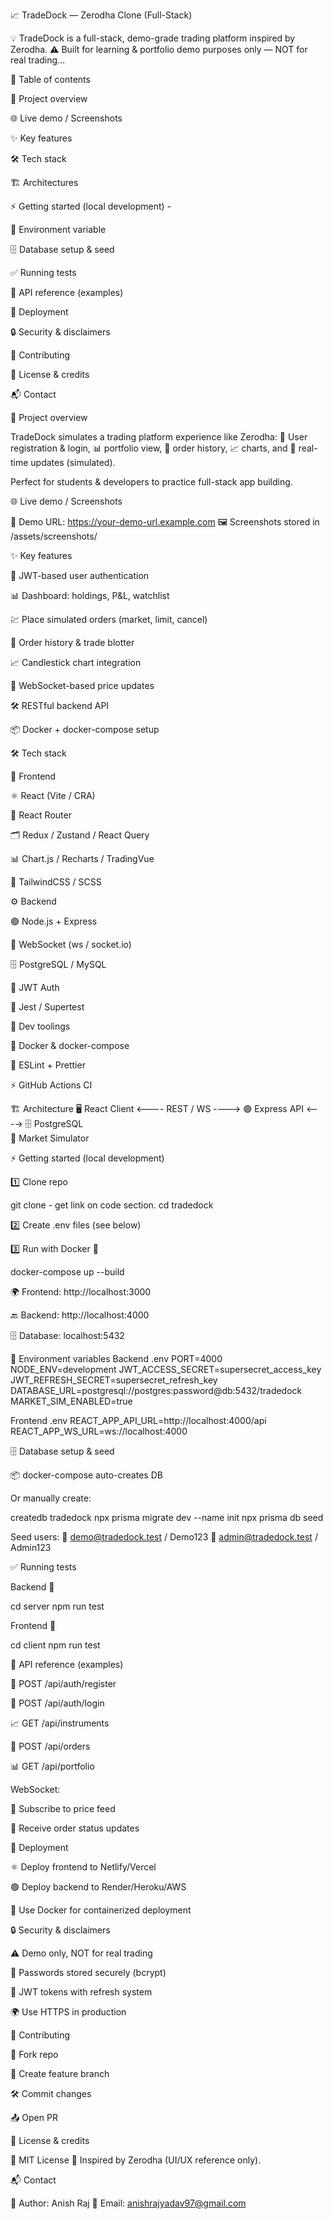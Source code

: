 📈 TradeDock — Zerodha Clone (Full-Stack)

💡 TradeDock is a full-stack, demo-grade trading platform inspired by Zerodha.
⚠️ Built for learning & portfolio demo purposes only — NOT for real trading...

📑 Table of contents

📝 Project overview

🌐 Live demo / Screenshots

✨ Key features

🛠️ Tech stack

🏗️ Architectures

⚡ Getting started (local development) -

🔑 Environment variable

🗄️ Database setup & seed

✅ Running tests

📡 API reference (examples)

🚀 Deployment

🔒 Security & disclaimers

🤝 Contributing

📜 License & credits

📬 Contact

📝 Project overview

TradeDock simulates a trading platform experience like Zerodha:
👤 User registration & login, 📊 portfolio view, 📝 order history, 📈 charts, and 🔔 real-time updates (simulated).

Perfect for students & developers to practice full-stack app building.

🌐 Live demo / Screenshots

🔗 Demo URL: https://your-demo-url.example.com
🖼️ Screenshots stored in /assets/screenshots/

✨ Key features

🔐 JWT-based user authentication

📊 Dashboard: holdings, P&L, watchlist

💹 Place simulated orders (market, limit, cancel)

📜 Order history & trade blotter

📈 Candlestick chart integration

🔔 WebSocket-based price updates

🛠️ RESTful backend API

📦 Docker + docker-compose setup

🛠️ Tech stack

🎨 Frontend

⚛️ React (Vite / CRA)

🧭 React Router

🗂️ Redux / Zustand / React Query

📊 Chart.js / Recharts / TradingVue

🎨 TailwindCSS / SCSS

⚙️ Backend

🟢 Node.js + Express

🔌 WebSocket (ws / socket.io)

🗄️ PostgreSQL / MySQL

🔐 JWT Auth

🧪 Jest / Supertest

🧰 Dev toolings

🐳 Docker & docker-compose

📏 ESLint + Prettier

⚡ GitHub Actions CI

🏗️ Architecture
🖥️ React Client  <---- REST / WS ---->  🟢 Express API  <----> 🗄️ PostgreSQL
                                                  \
                                                   📡 Market Simulator

⚡ Getting started (local development)

1️⃣ Clone repo

git clone - get link on code section.
cd tradedock


2️⃣ Create .env files (see below)

3️⃣ Run with Docker 🐳

docker-compose up --build


🌍 Frontend: http://localhost:3000

🔙 Backend: http://localhost:4000

🗄️ Database: localhost:5432

🔑 Environment variables
Backend .env
PORT=4000
NODE_ENV=development
JWT_ACCESS_SECRET=supersecret_access_key
JWT_REFRESH_SECRET=supersecret_refresh_key
DATABASE_URL=postgresql://postgres:password@db:5432/tradedock
MARKET_SIM_ENABLED=true

Frontend .env
REACT_APP_API_URL=http://localhost:4000/api
REACT_APP_WS_URL=ws://localhost:4000

🗄️ Database setup & seed

📦 docker-compose auto-creates DB

Or manually create:

createdb tradedock
npx prisma migrate dev --name init
npx prisma db seed


Seed users:
👤 demo@tradedock.test / Demo123
👤 admin@tradedock.test / Admin123

✅ Running tests

Backend 🧪

cd server
npm run test


Frontend 🧪

cd client
npm run test

📡 API reference (examples)

🔑 POST /api/auth/register

🔑 POST /api/auth/login

📈 GET /api/instruments

📝 POST /api/orders

📊 GET /api/portfolio

WebSocket:

📡 Subscribe to price feed

🔔 Receive order status updates

🚀 Deployment

⚛️ Deploy frontend to Netlify/Vercel

🟢 Deploy backend to Render/Heroku/AWS

🐳 Use Docker for containerized deployment

🔒 Security & disclaimers

⚠️ Demo only, NOT for real trading

🔐 Passwords stored securely (bcrypt)

🔑 JWT tokens with refresh system

🌍 Use HTTPS in production

🤝 Contributing

🍴 Fork repo

🌱 Create feature branch

🛠️ Commit changes

📤 Open PR

📜 License & credits

📄 MIT License
🙏 Inspired by Zerodha (UI/UX reference only).

📬 Contact

👤 Author: Anish Raj
📧 Email: anishrajyadav97@gmail.com
